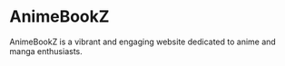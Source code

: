 
# AnimeBookZ
AnimeBookZ is a vibrant and engaging website dedicated to anime and manga enthusiasts. 

